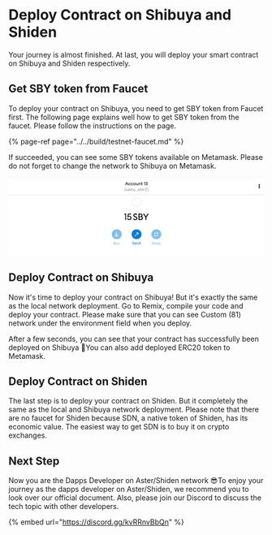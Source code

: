 # Deploy Contract on Shibuya and Shiden

Your journey is almost finished. At last, you will deploy your smart contract on Shibuya and Shiden respectively.

## Get SBY token from Faucet

To deploy your contract on Shibuya, you need to get SBY token from Faucet first. The following page explains well how to get SBY token from the faucet. Please follow the instructions on the page.

{% page-ref page="../../build/testnet-faucet.md" %}

If succeeded, you can see some SBY tokens available on Metamask. Please do not forget to change the network to Shibuya on Metamask.

![](../../.gitbook/assets/image%20%28104%29.png)

## Deploy Contract on Shibuya

Now it's time to deploy your contract on Shibuya! But it's exactly the same as the local network deployment. Go to Remix, compile your code and deploy your contract. Please make sure that you can see Custom \(81\) network under the environment field when you deploy. 

After a few seconds, you can see that your contract has successfully been deployed on Shibuya 🎉You can also add deployed ERC20 token to Metamask.

## Deploy Contract on Shiden

The last step is to deploy your contract on Shiden. But it completely the same as the local and Shibuya network deployment. Please note that there are no faucet for Shiden because SDN, a native token of Shiden, has its economic value. The easiest way to get SDN is to buy it on crypto exchanges.

## Next Step

Now you are the Dapps Developer on Aster/Shiden network 😎To enjoy your journey as the dapps developer on Aster/Shiden, we recommend you to look over our official document. Also, please join our Discord to discuss the tech topic with other developers. 

{% embed url="https://discord.gg/kvRRnvBbQn" %}

